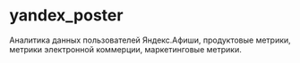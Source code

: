 # yandex_poster
Аналитика данных пользователей Яндекс.Афиши, продуктовые метрики, метрики электронной коммерции, маркетинговые метрики.
